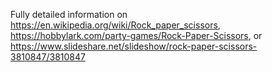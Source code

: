 Fully detailed information on https://en.wikipedia.org/wiki/Rock_paper_scissors, https://hobbylark.com/party-games/Rock-Paper-Scissors, or https://www.slideshare.net/slideshow/rock-paper-scissors-3810847/3810847
